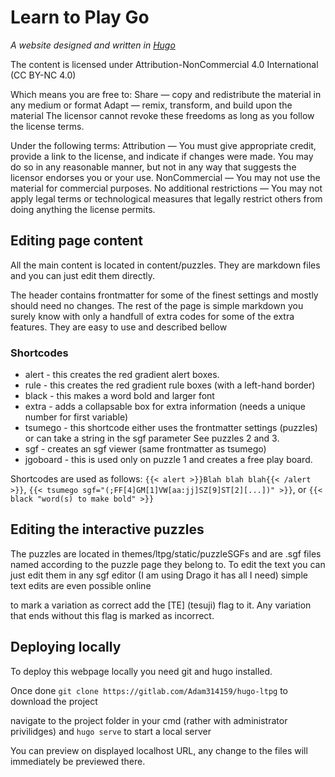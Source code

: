 # Learn to Play Go
*A website designed and written in [Hugo](https://gohugo.io/)*

The content is licensed under Attribution-NonCommercial 4.0 International (CC BY-NC 4.0) 

Which means you are free to:
    Share — copy and redistribute the material in any medium or format
    Adapt — remix, transform, and build upon the material
    The licensor cannot revoke these freedoms as long as you follow the license terms.

Under the following terms:
    Attribution — You must give appropriate credit, provide a link to the license, and indicate if changes were made. You may do so in any reasonable manner, but not in any way that suggests the licensor endorses you or your use.
    NonCommercial — You may not use the material for commercial purposes.
    No additional restrictions — You may not apply legal terms or technological measures that legally restrict others from doing anything the license permits. 

## Editing page content
All the main content is located in content/puzzles. They are markdown files and you can just edit them directly. 

The header contains frontmatter for some of the finest settings and mostly should need no changes. The rest of the page is simple markdown you surely know with only a handfull of extra codes for some of the extra features. They are easy to use and described bellow

### Shortcodes

- alert - this creates the red gradient alert boxes.
- rule - this creates the red gradient rule boxes (with a left-hand border)
- black - this makes a word bold and larger font
- extra - adds a collapsable box for extra information (needs a unique number for first variable)
- tsumego - this shortcode either uses the frontmatter settings (puzzles) or can take a string in the sgf parameter See puzzles 2 and 3.
- sgf - creates an sgf viewer (same frontmatter as tsumego)
- jgoboard - this is used only on puzzle 1 and creates a free play board.

Shortcodes are used as follows: `{{< alert >}}Blah blah blah{{< /alert >}}`, `{{< tsumego sgf="(;FF[4]GM[1]VW[aa:jj]SZ[9]ST[2][...])" >}}`, or `{{< black "word(s) to make bold" >}}`

## Editing the interactive puzzles
The puzzles are located in  themes/ltpg/static/puzzleSGFs and are .sgf files named according to the puzzle page they belong to. To edit the text you can just edit them in any sgf editor (I am using Drago it has all I need) simple text edits are even possible online 

to mark a variation as correct add the [TE] (tesuji) flag to it. Any variation that ends without this flag is marked as incorrect.

## Deploying locally
To deploy this webpage locally you need git and hugo installed.

Once done ```git clone https://gitlab.com/Adam314159/hugo-ltpg``` to download the project

navigate to the project folder in your cmd (rather with administrator privilidges) and ```hugo serve``` to start a local server

You can preview on displayed localhost URL, any change to the files will immediately be previewed there.